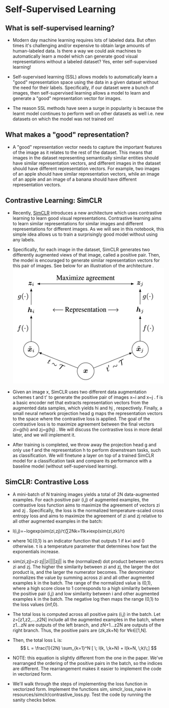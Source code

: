 

# Self-Supervised Learning
## What is self-supervised learning?
* Modern day machine learning requires lots of labeled data. But often times it's challenging and/or expensive to obtain large amounts of human-labeled data. Is there a way we could ask machines to automatically learn a model which can generate good visual representations without a labeled dataset? Yes, enter self-supervised learning!

* Self-supervised learning (SSL) allows models to automatically learn a "good" representation space using the data in a given dataset without the need for their labels. Specifically, if our dataset were a bunch of images, then self-supervised learning allows a model to learn and generate a "good" representation vector for images.

* The reason SSL methods have seen a surge in popularity is because the learnt model continues to perform well on other datasets as well i.e. new datasets on which the model was not trained on!

## What makes a "good" representation?
* A "good" representation vector needs to capture the important features of the image as it relates to the rest of the dataset. This means that images in the dataset representing semantically similar entities should have similar representation vectors, and different images in the dataset should have different representation vectors. For example, two images of an apple should have similar representation vectors, while an image of an apple and an image of a banana should have different representation vectors.

## Contrastive Learning: SimCLR
* Recently, [SimCLR](https://arxiv.org/pdf/2002.05709.pdf)  introduces a new architecture which uses contrastive learning to learn good visual representations. Contrastive learning aims to learn similar representations for similar images and different representations for different images. As we will see in this notebook, this simple idea allows us to train a surprisingly good model without using any labels.

* Specifically, for each image in the dataset, SimCLR generates two differently augmented views of that image, called a positive pair. Then, the model is encouraged to generate similar representation vectors for this pair of images. See below for an illustration of the architecture .
  ![](https://raw.githubusercontent.com/swajayresources/Self_Supervised_Learning/main/project/images/simclr_fig2.png)


* Given an image x, SimCLR uses two different data augmentation schemes t and t' to generate the positive pair of images  x~i  and  x~j .  f  is a basic encoder net that extracts representation vectors from the augmented data samples, which yields  hi  and  hj , respectively. Finally, a small neural network projection head  g  maps the representation vectors to the space where the contrastive loss is applied. The goal of the contrastive loss is to maximize agreement between the final vectors  zi=g(hi)  and  zj=g(hj) . We will discuss the contrastive loss in more detail later, and we will implement it.

* After training is completed, we throw away the projection head  g  and only use  f  and the representation  h  to perform downstream tasks, such as classification. We will finetune a layer on top of a trained SimCLR model for a classification task and compare its performance with a baseline model (without self-supervised learning).


## SimCLR: Contrastive Loss
* A mini-batch of  N  training images yields a total of  2N  data-augmented examples. For each positive pair  (i,j)  of augmented examples, the contrastive loss function aims to maximize the agreement of vectors  zi  and  zj . Specifically, the loss is the normalized temperature-scaled cross entropy loss and aims to maximize the agreement of  zi  and  zj  relative to all other augmented examples in the batch:

* l(i,j)=−logexp(sim(zi,zj)/τ)∑2Nk=11k≠iexp(sim(zi,zk)/τ)

* where 1∈{0,1} is an indicator function that outputs 1 if k≠i and 0 otherwise. τ is a temperature parameter that determines how fast the exponentials increase.

* sim(zi,zj)=zi⋅zj||zi||||zj|| is the (normalized) dot product between vectors zi and zj. The higher the similarity between zi and zj, the larger the dot product is, and the larger the numerator becomes. The denominator normalizes the value by summing across zi and all other augmented examples k in the batch. The range of the normalized value is (0,1), where a high score close to 1 corresponds to a high similarity between the positive pair (i,j) and low similarity between i and other augmented examples k in the batch. The negative log then maps the range (0,1) to the loss values (inf,0).

* The total loss is computed across all positive pairs (i,j) in the batch. Let z=[z1,z2,...,z2N] include all the augmented examples in the batch, where z1...zN are outputs of the left branch, and zN+1...z2N are outputs of the right branch. Thus, the positive pairs are (zk,zk+N) for ∀k∈[1,N].

* Then, the total loss L is: $$
L = \frac{1}{2N} \sum_{k=1}^N [ \; l(k, \;k+N) + l(k+N, \;k)\;]
$$



* NOTE: this equation is slightly different from the one in the paper. We've rearranged the ordering of the positive pairs in the batch, so the indices are different. The rearrangement makes it easier to implement the code in vectorized form.

* We'll walk through the steps of implementing the loss function in vectorized form. Implement the functions sim, simclr_loss_naive in resources/simclr/contrastive_loss.py. Test the code by running the sanity checks below.
